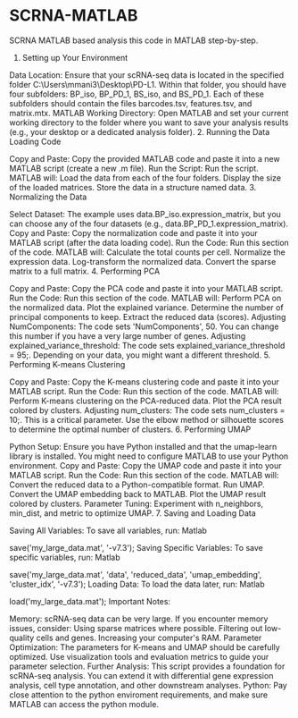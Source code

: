 # SCRNA-MATLAB
SCRNA MATLAB based analysis
this code in MATLAB step-by-step.

1. Setting up Your Environment

Data Location:
Ensure that your scRNA-seq data is located in the specified folder C:\Users\mmani3\Desktop\PD-L1.
Within that folder, you should have four subfolders: BP_iso, BP_PD_1, BS_iso, and BS_PD_1.
Each of these subfolders should contain the files barcodes.tsv, features.tsv, and matrix.mtx.
MATLAB Working Directory:
Open MATLAB and set your current working directory to the folder where you want to save your analysis results (e.g., your desktop or a dedicated analysis folder).
2. Running the Data Loading Code

Copy and Paste:
Copy the provided MATLAB code and paste it into a new MATLAB script (create a new .m file).
Run the Script:
Run the script. MATLAB will:
Load the data from each of the four folders.
Display the size of the loaded matrices.
Store the data in a structure named data.
3. Normalizing the Data

Select Dataset:
The example uses data.BP_iso.expression_matrix, but you can choose any of the four datasets (e.g., data.BP_PD_1.expression_matrix).
Copy and Paste:
Copy the normalization code and paste it into your MATLAB script (after the data loading code).
Run the Code:
Run this section of the code. MATLAB will:
Calculate the total counts per cell.
Normalize the expression data.
Log-transform the normalized data.
Convert the sparse matrix to a full matrix.
4. Performing PCA

Copy and Paste:
Copy the PCA code and paste it into your MATLAB script.
Run the Code:
Run this section of the code. MATLAB will:
Perform PCA on the normalized data.
Plot the explained variance.
Determine the number of principal components to keep.
Extract the reduced data (scores).
Adjusting NumComponents:
The code sets 'NumComponents', 50. You can change this number if you have a very large number of genes.
Adjusting explained_variance_threshold:
The code sets explained_variance_threshold = 95;. Depending on your data, you might want a different threshold.
5. Performing K-means Clustering

Copy and Paste:
Copy the K-means clustering code and paste it into your MATLAB script.
Run the Code:
Run this section of the code. MATLAB will:
Perform K-means clustering on the PCA-reduced data.
Plot the PCA result colored by clusters.
Adjusting num_clusters:
The code sets num_clusters = 10;. This is a critical parameter.
Use the elbow method or silhouette scores to determine the optimal number of clusters.
6. Performing UMAP

Python Setup:
Ensure you have Python installed and that the umap-learn library is installed.
You might need to configure MATLAB to use your Python environment.
Copy and Paste:
Copy the UMAP code and paste it into your MATLAB script.
Run the Code:
Run this section of the code. MATLAB will:
Convert the reduced data to a Python-compatible format.
Run UMAP.
Convert the UMAP embedding back to MATLAB.
Plot the UMAP result colored by clusters.
Parameter Tuning:
Experiment with n_neighbors, min_dist, and metric to optimize UMAP.
7. Saving and Loading Data

Saving All Variables:
To save all variables, run:
Matlab

save('my_large_data.mat', '-v7.3');
Saving Specific Variables:
To save specific variables, run:
Matlab

save('my_large_data.mat', 'data', 'reduced_data', 'umap_embedding', 'cluster_idx', '-v7.3');
Loading Data:
To load the data later, run:
Matlab

load('my_large_data.mat');
Important Notes:

Memory: scRNA-seq data can be very large. If you encounter memory issues, consider:
Using sparse matrices where possible.
Filtering out low-quality cells and genes.
Increasing your computer's RAM.
Parameter Optimization:
The parameters for K-means and UMAP should be carefully optimized.
Use visualization tools and evaluation metrics to guide your parameter selection.
Further Analysis:
This script provides a foundation for scRNA-seq analysis.
You can extend it with differential gene expression analysis, cell type annotation, and other downstream analyses.
Python:
Pay close attention to the python enviroment requirements, and make sure MATLAB can access the python module.
